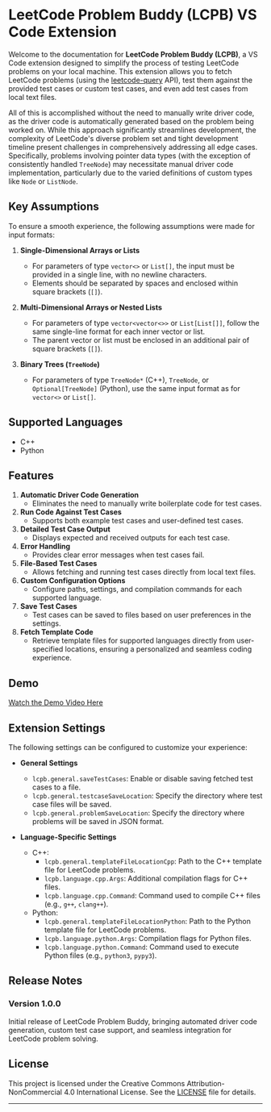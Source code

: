 # LeetCode Problem Buddy (LCPB) VS Code Extension  

Welcome to the documentation for **LeetCode Problem Buddy (LCPB)**, a VS Code extension designed to simplify the process of testing LeetCode problems on your local machine. This extension allows you to fetch LeetCode problems (using the [leetcode-query](https://www.npmjs.com/package/leetcode-query) API), test them against the provided test cases or custom test cases, and even add test cases from local text files.  

All of this is accomplished without the need to manually write driver code, as the driver code is automatically generated based on the problem being worked on. While this approach significantly streamlines development, the complexity of LeetCode's diverse problem set and tight development timeline present challenges in comprehensively addressing all edge cases. Specifically, problems involving pointer data types (with the exception of consistently handled `TreeNode`) may necessitate manual driver code implementation, particularly due to the varied definitions of custom types like `Node` or `ListNode`.

## Key Assumptions  

To ensure a smooth experience, the following assumptions were made for input formats:  

1. **Single-Dimensional Arrays or Lists**  
   - For parameters of type `vector<>` or `List[]`, the input must be provided in a single line, with no newline characters.  
   - Elements should be separated by spaces and enclosed within square brackets (`[]`).  

2. **Multi-Dimensional Arrays or Nested Lists**  
   - For parameters of type `vector<vector<>>` or `List[List[]]`, follow the same single-line format for each inner vector or list.  
   - The parent vector or list must be enclosed in an additional pair of square brackets (`[]`).  

3. **Binary Trees (`TreeNode`)**  
   - For parameters of type `TreeNode*` (C++), `TreeNode`, or `Optional[TreeNode]` (Python), use the same input format as for `vector<>` or `List[]`.  

## Supported Languages  

- C++  
- Python  

## Features  

1. **Automatic Driver Code Generation**  
   - Eliminates the need to manually write boilerplate code for test cases.  
2. **Run Code Against Test Cases**  
   - Supports both example test cases and user-defined test cases.  
3. **Detailed Test Case Output**  
   - Displays expected and received outputs for each test case.  
4. **Error Handling**  
   - Provides clear error messages when test cases fail.  
5. **File-Based Test Cases**  
   - Allows fetching and running test cases directly from local text files.  
6. **Custom Configuration Options**  
   - Configure paths, settings, and compilation commands for each supported language.  
7. **Save Test Cases**  
   - Test cases can be saved to files based on user preferences in the settings.
8. **Fetch Template Code**  
   - Retrieve template files for supported languages directly from user-specified locations, ensuring a personalized and seamless coding experience.

## Demo  

[Watch the Demo Video Here](https://drive.google.com/file/d/1q7IQxJzZlfmJ-W5ZDqInIlWyJ_5alRfw/view?usp=sharing)  

## Extension Settings  

The following settings can be configured to customize your experience:  

- **General Settings**  
  - `lcpb.general.saveTestCases`: Enable or disable saving fetched test cases to a file.  
  - `lcpb.general.testcaseSaveLocation`: Specify the directory where test case files will be saved.
  - `lcpb.general.problemSaveLocation`: Specify the directory where problems will be saved in JSON format.  

- **Language-Specific Settings**  
  - C++:  
    - `lcpb.general.templateFileLocationCpp`: Path to the C++ template file for LeetCode problems.  
    - `lcpb.language.cpp.Args`: Additional compilation flags for C++ files.  
    - `lcpb.language.cpp.Command`: Command used to compile C++ files (e.g., `g++`, `clang++`).  
  - Python:  
    - `lcpb.general.templateFileLocationPython`: Path to the Python template file for LeetCode problems.  
    - `lcpb.language.python.Args`: Compilation flags for Python files.  
    - `lcpb.language.python.Command`: Command used to execute Python files (e.g., `python3`, `pypy3`).  

## Release Notes  

### Version 1.0.0  

Initial release of LeetCode Problem Buddy, bringing automated driver code generation, custom test case support, and seamless integration for LeetCode problem solving.  

## License

This project is licensed under the Creative Commons Attribution-NonCommercial 4.0 International License. See the [LICENSE](LICENSE) file for details.

---
